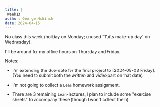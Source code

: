 ```yaml
---
title: |
 Week13 
author: George McNinch  
date: 2024-04-15
---
```


No class this week (holiday on Monday; unused "Tufts make-up day" on Wednesday).

I'll be around for my office hours on Thursday and Friday.

Notes:

- I'm extending the due-date for the final project to [2024-05-03 Friday].
  (You need to submit both the *written* and *video* part on that date).
  
- I'm not going to collect a `Lean` homework assignment.

- There are 3 remaining `Lean`-lectures, I plan to include some
  "exercise sheets" to accompany these (though I won't collect them).
  
